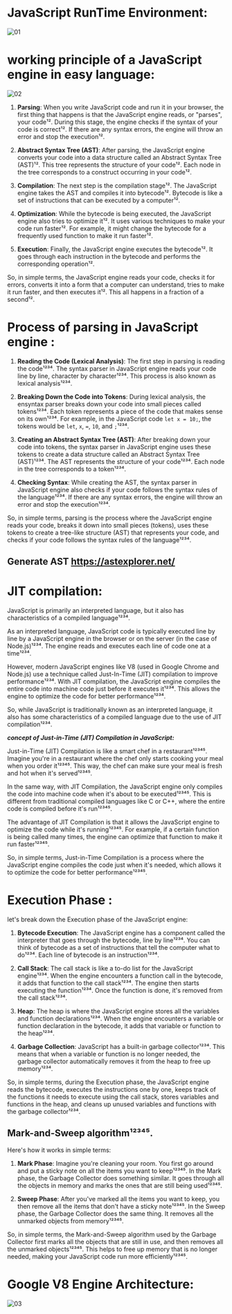 # JavaScript RunTime Environment:

![01](01.png)

# working principle of a JavaScript engine in easy language:

![02](02.png)

1. **Parsing**: When you write JavaScript code and run it in your browser, the first thing that happens is that the JavaScript engine reads, or "parses", your code¹². During this stage, the engine checks if the syntax of your code is correct¹². If there are any syntax errors, the engine will throw an error and stop the execution¹².

2. **Abstract Syntax Tree (AST)**: After parsing, the JavaScript engine converts your code into a data structure called an Abstract Syntax Tree (AST)¹². This tree represents the structure of your code¹². Each node in the tree corresponds to a construct occurring in your code¹².

3. **Compilation**: The next step is the compilation stage¹². The JavaScript engine takes the AST and compiles it into bytecode¹². Bytecode is like a set of instructions that can be executed by a computer¹².

4. **Optimization**: While the bytecode is being executed, the JavaScript engine also tries to optimize it¹². It uses various techniques to make your code run faster¹². For example, it might change the bytecode for a frequently used function to make it run faster¹².

5. **Execution**: Finally, the JavaScript engine executes the bytecode¹². It goes through each instruction in the bytecode and performs the corresponding operation¹².

So, in simple terms, the JavaScript engine reads your code, checks it for errors, converts it into a form that a computer can understand, tries to make it run faster, and then executes it¹². This all happens in a fraction of a second¹².

# Process of parsing in JavaScript engine :

1. **Reading the Code (Lexical Analysis)**: The first step in parsing is reading the code¹²³⁴. The syntax parser in JavaScript engine reads your code line by line, character by character¹²³⁴. This process is also known as lexical analysis¹²³⁴.

2. **Breaking Down the Code into Tokens**: During lexical analysis, the ensyntax parser breaks down your code into small pieces called tokens¹²³⁴. Each token represents a piece of the code that makes sense on its own¹²³⁴. For example, in the JavaScript code `let x = 10;`, the tokens would be `let`, `x`, `=`, `10`, and `;`¹²³⁴.

3. **Creating an Abstract Syntax Tree (AST)**: After breaking down your code into tokens, the syntax parser in JavaScript engine uses these tokens to create a data structure called an Abstract Syntax Tree (AST)¹²³⁴. The AST represents the structure of your code¹²³⁴. Each node in the tree corresponds to a token¹²³⁴.

4. **Checking Syntax**: While creating the AST, the syntax parser in JavaScript engine also checks if your code follows the syntax rules of the language¹²³⁴. If there are any syntax errors, the engine will throw an error and stop the execution¹²³⁴.

So, in simple terms, parsing is the process where the JavaScript engine reads your code, breaks it down into small pieces (tokens), uses these tokens to create a tree-like structure (AST) that represents your code, and checks if your code follows the syntax rules of the language¹²³⁴.

## Generate AST https://astexplorer.net/

# JIT compilation:

JavaScript is primarily an interpreted language, but it also has characteristics of a compiled language¹²³⁴.

As an interpreted language, JavaScript code is typically executed line by line by a JavaScript engine in the browser or on the server (in the case of Node.js)¹²³⁴. The engine reads and executes each line of code one at a time¹²³⁴.

However, modern JavaScript engines like V8 (used in Google Chrome and Node.js) use a technique called Just-In-Time (JIT) compilation to improve performance¹²³⁴. With JIT compilation, the JavaScript engine compiles the entire code into machine code just before it executes it¹²³⁴. This allows the engine to optimize the code for better performance¹²³⁴.

So, while JavaScript is traditionally known as an interpreted language, it also has some characteristics of a compiled language due to the use of JIT compilation¹²³⁴.

**_concept of Just-in-Time (JIT) Compilation in JavaScript:_**

Just-in-Time (JIT) Compilation is like a smart chef in a restaurant¹²³⁴⁵. Imagine you're in a restaurant where the chef only starts cooking your meal when you order it¹²³⁴⁵. This way, the chef can make sure your meal is fresh and hot when it's served¹²³⁴⁵.

In the same way, with JIT Compilation, the JavaScript engine only compiles the code into machine code when it's about to be executed¹²³⁴⁵. This is different from traditional compiled languages like C or C++, where the entire code is compiled before it's run¹²³⁴⁵.

The advantage of JIT Compilation is that it allows the JavaScript engine to optimize the code while it's running¹²³⁴⁵. For example, if a certain function is being called many times, the engine can optimize that function to make it run faster¹²³⁴⁵.

So, in simple terms, Just-in-Time Compilation is a process where the JavaScript engine compiles the code just when it's needed, which allows it to optimize the code for better performance¹²³⁴⁵.

# Execution Phase :

let's break down the Execution phase of the JavaScript engine:

1. **Bytecode Execution**: The JavaScript engine has a component called the interpreter that goes through the bytecode, line by line¹²³⁴. You can think of bytecode as a set of instructions that tell the computer what to do¹²³⁴. Each line of bytecode is an instruction¹²³⁴.

2. **Call Stack**: The call stack is like a to-do list for the JavaScript engine¹²³⁴. When the engine encounters a function call in the bytecode, it adds that function to the call stack¹²³⁴. The engine then starts executing the function¹²³⁴. Once the function is done, it's removed from the call stack¹²³⁴.

3. **Heap**: The heap is where the JavaScript engine stores all the variables and function declarations¹²³⁴. When the engine encounters a variable or function declaration in the bytecode, it adds that variable or function to the heap¹²³⁴.

4. **Garbage Collection**: JavaScript has a built-in garbage collector¹²³⁴. This means that when a variable or function is no longer needed, the garbage collector automatically removes it from the heap to free up memory¹²³⁴.

So, in simple terms, during the Execution phase, the JavaScript engine reads the bytecode, executes the instructions one by one, keeps track of the functions it needs to execute using the call stack, stores variables and functions in the heap, and cleans up unused variables and functions with the garbage collector¹²³⁴.

## Mark-and-Sweep algorithm¹²³⁴⁵.

Here's how it works in simple terms:

1. **Mark Phase**: Imagine you're cleaning your room. You first go around and put a sticky note on all the items you want to keep¹²³⁴⁵. In the Mark phase, the Garbage Collector does something similar. It goes through all the objects in memory and marks the ones that are still being used¹²³⁴⁵.

2. **Sweep Phase**: After you've marked all the items you want to keep, you then remove all the items that don't have a sticky note¹²³⁴⁵. In the Sweep phase, the Garbage Collector does the same thing. It removes all the unmarked objects from memory¹²³⁴⁵.

So, in simple terms, the Mark-and-Sweep algorithm used by the Garbage Collector first marks all the objects that are still in use, and then removes all the unmarked objects¹²³⁴⁵. This helps to free up memory that is no longer needed, making your JavaScript code run more efficiently¹²³⁴⁵.

# Google V8 Engine Architecture:

![03](03.png)
